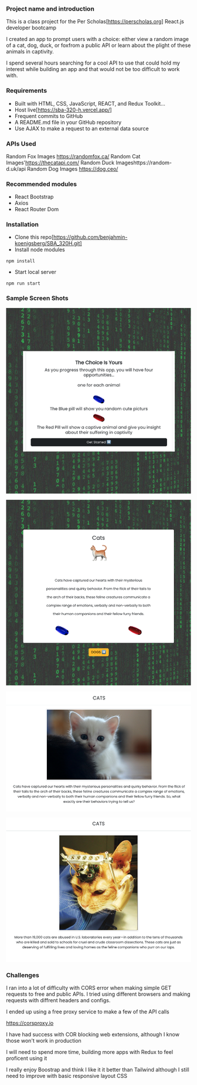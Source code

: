 <!-- @format -->

### Project name and introduction

This is a class project for the Per Scholas[https://perscholas.org] React.js developer bootcamp

I created an app to prompt users with a choice: either view a random image of a cat, dog, duck, or foxfrom a public API or learn about the plight of these animals in captivity.

I spend several hours searching for a cool API to use that could hold my interest while building an app and that would not be too difficult to work with.

### Requirements

- Built with HTML, CSS, JavaScript, REACT, and Redux Toolkit...
- Host live[https://sba-320-h.vercel.app/]
- Frequent commits to GitHub
- A README.md file in your GitHub repository
- Use AJAX to make a request to an external data source

### APIs Used

Random Fox Images https://randomfox.ca/
Random Cat Images'https://thecatapi.com/
Random Duck Imageshttps://random-d.uk/api
Random Dog Images https://dog.ceo/

### Recommended modules

- React Bootstrap
- Axios
- React Router Dom

### Installation

- Clone this repo[https://github.com/benjahmin-koenigsberg/SBA_320H.git]
- Install node modules

```
npm install
```

- Start local server

```
npm run start
```

### Sample Screen Shots

![Alt text](<src/images/screen_shots/Screen Shot 2023-11-30 at 2.51.12 PM.png>)

![Alt text](<src/images/screen_shots/Screen Shot 2023-11-30 at 2.51.20 PM.png>)

![Alt text](<src/images/screen_shots/Screen Shot 2023-11-30 at 2.51.32 PM.png>)

![Alt text](<src/images/screen_shots/Screen Shot 2023-11-30 at 2.51.42 PM.png>)

### Challenges

I ran into a lot of difficulty with CORS error when making simple GET requests to free and public APIs. I tried using different browsers and making requests with diffrent headers and configs.

I ended up using a free proxy service to make a few of the API calls

https://corsproxy.io

I have had success with COR blocking web extensions, although I know those won't work in production

I will need to spend more time, building more apps with Redux to feel proficent using it

I really enjoy Boostrap and think I like it it better than Tailwind although I still need to improve with basic responsive layout CSS
